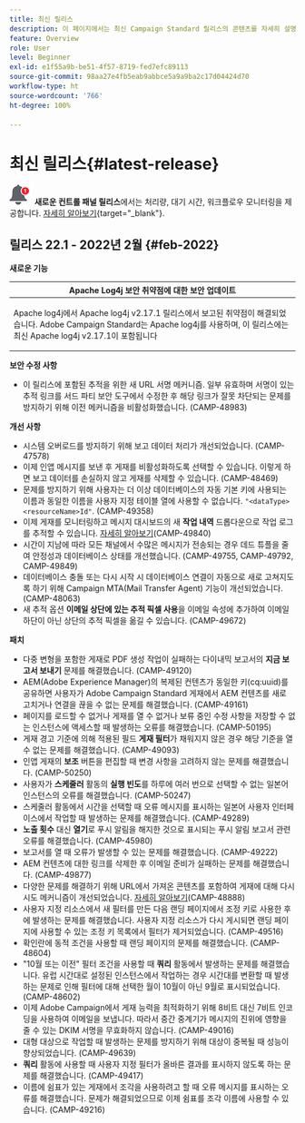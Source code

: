 ```yaml
---
title: 최신 릴리스
description: 이 페이지에서는 최신 Campaign Standard 릴리스의 콘텐츠를 자세히 설명합니다
feature: Overview
role: User
level: Beginner
exl-id: e1f55a9b-be51-4f57-8719-fed7efc89113
source-git-commit: 98aa27e4fb5eab9abbce5a9a9ba2c17d04424d70
workflow-type: ht
source-wordcount: '766'
ht-degree: 100%

---
```



# 최신 릴리스{#latest-release}

![컨트롤 패널](assets/do-not-localize/cp-icon.png) **새로운 컨트롤 패널 릴리스**&#x200B;에서는 처리량, 대기 시간, 워크플로우 모니터링을 제공합니다. [자세히 알아보기](https://experienceleague.adobe.com/docs/control-panel/using/release-notes.html?lang=ko){target=&quot;_blank&quot;}.

## 릴리스 22.1 - 2022년 2월 {#feb-2022}

**새로운 기능**

<table> 
<thead> 
<tr> 
<th> <strong>Apache Log4j 보안 취약점에 대한 보안 업데이트</strong><br /> </th> 
</tr> 
</thead> 
<tbody> 
<tr> 
<td>
<p>Apache log4j에서 Apache log4j v2.17.1 릴리스에서 보고된 취약점이 해결되었습니다. Adobe Campaign Standard는 Apache log4j를 사용하며, 이 릴리스에는 최신 Apache log4j v2.17.1이 포함됩니다 </p>
</td> 
</tr> 
</tbody> 
</table>

**보안 수정 사항**

* 이 릴리스에 포함된 추적을 위한 새 URL 서명 메커니즘. 일부 유효하며 서명이 있는 추적 링크를 서드 파티 보안 도구에서 수정한 후 해당 링크가 잘못 차단되는 문제를 방지하기 위해 이전 메커니즘을 비활성화했습니다. (CAMP-48983)

**개선 사항**

* 시스템 오버로드를 방지하기 위해 보고 데이터 처리가 개선되었습니다. (CAMP-47578)
* 이제 인앱 메시지를 보낸 후 게재를 비활성화하도록 선택할 수 있습니다. 이렇게 하면 보고 데이터를 손실하지 않고 게재를 삭제할 수 있습니다. (CAMP-48469)
* 문제를 방지하기 위해 사용자는 더 이상 데이터베이스의 자동 기본 키에 사용되는 이름과 동일한 이름을 사용자 지정 테이블 열에 사용할 수 없습니다. `"<dataType><resourceName>Id"`. (CAMP-49358)
* 이제 게재를 모니터링하고 메시지 대시보드의 새 **작업 내역** 드롭다운으로 작업 로그를 추적할 수 있습니다. [자세히 알아보기](../../sending/using/monitoring-a-delivery.md)(CAMP-49840)
* 시간이 지남에 따라 모든 채널에서 수많은 메시지가 전송되는 경우 데드 튜플을 줄여 안정성과 데이터베이스 상태를 개선했습니다. (CAMP-49755, CAMP-49792, CAMP-49849)
* 데이터베이스 충돌 또는 다시 시작 시 데이터베이스 연결이 자동으로 새로 고쳐지도록 하기 위해 Campaign MTA(Mail Transfer Agent) 기능이 개선되었습니다. (CAMP-48063)
* 새 추적 옵션 **이메일 상단에 있는 추적 픽셀 사용**&#x200B;을 이메일 속성에 추가하여 이메일 하단이 아닌 상단의 추적 픽셀을 옮길 수 있습니다. (CAMP-49672)

**패치**

* 다중 변형을 포함한 게재로 PDF 생성 작업이 실패하는 다이내믹 보고서의 **지금 보고서 보내기** 문제를 해결했습니다. (CAMP-49120)
* AEM(Adobe Experience Manager)의 복제된 컨텐츠가 동일한 키(cq:uuid)를 공유하면 사용자가 Adobe Campaign Standard 게재에서 AEM 컨텐츠를 새로 고치거나 연결을 끊을 수 없는 문제를 해결했습니다. (CAMP-49161)
* 페이지를 로드할 수 없거나 게재를 열 수 없거나 보류 중인 수정 사항을 저장할 수 없는 인스턴스에 액세스할 때 발생하는 오류를 해결했습니다. (CAMP-50195)
* 게재 경고 기준에 의해 적용된 필드 **게재 필터**&#x200B;가 채워지지 않은 경우 해당 기준을 열 수 없는 문제를 해결했습니다. (CAMP-49093)
* 인앱 게재의 **보조** 버튼을 편집할 때 변경 사항을 고려하지 않는 문제를 해결했습니다. (CAMP-50250)
* 사용자가 **스케줄러** 활동의 **실행 빈도**&#x200B;를 하루에 여러 번으로 선택할 수 없는 일본어 인스턴스의 오류를 해결했습니다. (CAMP-50247)
* 스케줄러 활동에서 시간을 선택할 때 오류 메시지를 표시하는 일본어 사용자 인터페이스에서 작업할 때 발생하는 문제를 해결했습니다. (CAMP-49289)
* **노출 횟수** 대신 **열기**&#x200B;로 푸시 알림을 해지한 것으로 표시되는 푸시 알림 보고서 관련 오류를 해결했습니다. (CAMP-45980)
* 보고서를 열 때 오류가 발생할 수 있는 문제를 해결했습니다. (CAMP-49222)
* AEM 컨텐츠에 대한 링크를 삭제한 후 이메일 준비가 실패하는 문제를 해결했습니다. (CAMP-49877)
* 다양한 문제를 해결하기 위해 URL에서 가져온 콘텐츠를 포함하여 게재에 대해 다시 시도 메커니즘이 개선되었습니다. [자세히 알아보기](../../designing/using/using-existing-content.md#retrieving-content-from-a-url-automatically-at-preparation-time)(CAMP-48888)
* 사용자 지정 리소스에서 새 필터를 만든 다음 랜딩 페이지에서 조정 키로 사용한 후에 발생하는 문제를 해결했습니다. 사용자 지정 리소스가 다시 게시되면 랜딩 페이지에 사용할 수 있는 조정 키 목록에서 필터가 제거되었습니다. (CAMP-49516)
* 확인란에 동적 조건을 사용할 때 랜딩 페이지의 문제를 해결했습니다. (CAMP-48604)
* &quot;10월 또는 이전&quot; 필터 조건을 사용할 때 **쿼리** 활동에서 발생하는 문제를 해결했습니다. 유럽 시간대로 설정된 인스턴스에서 작업하는 경우 시간대를 변환할 때 발생하는 문제로 인해 필터에 대해 선택한 월이 10월이 아닌 9월로 표시되었습니다. (CAMP-48602)
* 이제 Adobe Campaign에서 게재 능력을 최적화하기 위해 8비트 대신 7비트 인코딩을 사용하여 이메일을 보냅니다. 따라서 중간 중계기가 메시지의 진위에 영향을 줄 수 있는 DKIM 서명을 무효화하지 않습니다. (CAMP-49016)
* 대형 대상으로 작업할 때 발생하는 문제를 방지하기 위해 대상이 중복될 때 성능이 향상되었습니다. (CAMP-49639)
* **쿼리** 활동에 사용할 때 사용자 지정 필터가 올바른 결과를 표시하지 않도록 하는 문제를 해결했습니다. (CAMP-49417)
* 이름에 쉼표가 있는 게재에서 조각을 사용하려고 할 때 오류 메시지를 표시하는 오류를 해결했습니다. 문제가 해결되었으므로 이제 쉼표를 조각 이름에 사용할 수 있습니다. (CAMP-49216)


